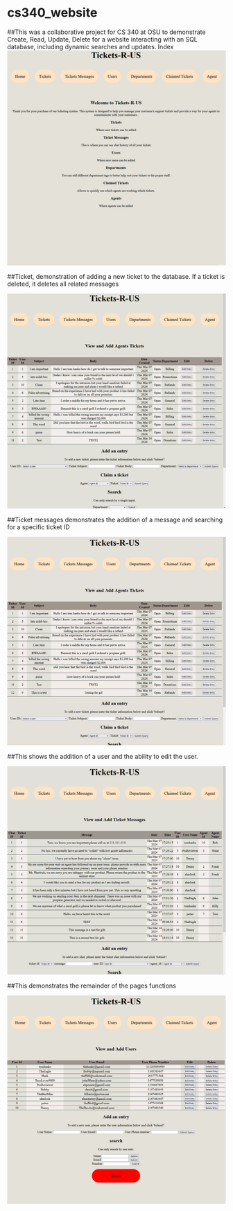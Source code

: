 # cs340_website
<!-- Website for 340
Code is based on https://github.com/osu-cs340-ecampus/nodejs-starter-app changes to how app presents data and how app updates data were made. All HTML and CSS is orginal work. -->

##This was a collaborative project for CS 340 at OSU to demonstrate Create, Read, Update, Delete for a website interacting with an SQL database, including dynamic searches and updates.
Index
![](https://github.com/Diamond-Dan/cs340_website/blob/main/index.gif)


##Ticket, demonstration of  adding a new ticket to the database. If a ticket is deleted, it deletes all related messages

![](https://github.com/Diamond-Dan/cs340_website/blob/main/tickets.gif)

##Ticket messages demonstrates the addition of a message and searching for a specific ticket ID

![](https://github.com/Diamond-Dan/cs340_website/blob/main/Tik-mes.gif)

##This shows the addition of a user and the ability to edit the user.

![](https://github.com/Diamond-Dan/cs340_website/blob/main/Users.gif)

##This demonstrates the remainder of the pages functions

![](https://github.com/Diamond-Dan/cs340_website/blob/main/Remainder.gif)
